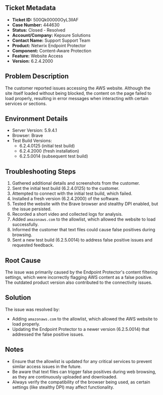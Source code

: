 ## Ticket Metadata
- **Ticket ID:** 500Qk00000OyL3lIAF
- **Case Number:** 444630
- **Status:** Closed - Resolved
- **Account/Company:** Kepsure Solutions
- **Contact Name:** Support Support Team
- **Product:** Netwrix Endpoint Protector
- **Component:** Content-Aware Protection
- **Feature:** Website Access
- **Version:** 6.2.4.2000

## Problem Description
The customer reported issues accessing the AWS website. Although the site itself loaded without being blocked, the content on the page failed to load properly, resulting in error messages when interacting with certain services or sections.

## Environment Details
- Server Version: 5.9.4.1
- Browser: Brave
- Test Build Versions: 
  - 6.2.4.0125 (initial test build)
  - 6.2.4.2000 (fresh installation)
  - 6.2.5.0014 (subsequent test build)

## Troubleshooting Steps
1. Gathered additional details and screenshots from the customer.
2. Sent the initial test build (6.2.4.0125) to the customer.
3. Attempted to connect with the initial test build, which failed.
4. Installed a fresh version (6.2.4.2000) of the software.
5. Tested the website with the Brave browser and stealthy DPI enabled, but the issue persisted.
6. Recorded a short video and collected logs for analysis.
7. Added `amazonaws.com` to the allowlist, which allowed the website to load successfully.
8. Informed the customer that text files could cause false positives during browsing.
9. Sent a new test build (6.2.5.0014) to address false positive issues and requested feedback.

## Root Cause
The issue was primarily caused by the Endpoint Protector's content filtering settings, which were incorrectly flagging AWS content as a false positive. The outdated product version also contributed to the connectivity issues.

## Solution
The issue was resolved by:
- Adding `amazonaws.com` to the allowlist, which allowed the AWS website to load properly.
- Updating the Endpoint Protector to a newer version (6.2.5.0014) that addressed the false positive issues.

## Notes
- Ensure that the allowlist is updated for any critical services to prevent similar access issues in the future.
- Be aware that text files can trigger false positives during web browsing, as they are continuously uploaded and downloaded.
- Always verify the compatibility of the browser being used, as certain settings (like stealthy DPI) may affect functionality.